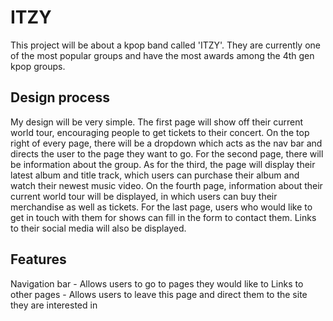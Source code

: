 # ITZY 

This project will be about a kpop band called 'ITZY'. They are currently one of the most popular groups and have the most awards among the 4th gen kpop groups. 

## Design process

My design will be very simple. The first page will show off their current world tour, encouraging people to get tickets to their concert. On the top right of every page, there will be a dropdown which acts as the nav bar and directs the user to the page they want to go. For the second page, there will be information about the group. As for the third, the page will display their latest album and title track, which users can purchase their album and watch their newest music video. On the fourth page, information about their current world tour will be displayed, in which users can buy their merchandise as well as tickets. For the last page, users who would like to get in touch with them for shows can fill in the form to contact them. Links to their social media will also be displayed.

## Features
Navigation bar - Allows users to go to pages they would like to
Links to other pages - Allows users to leave this page and direct them to the site they are interested in

